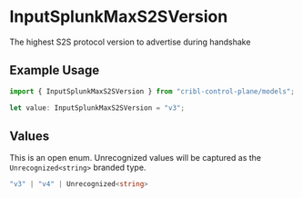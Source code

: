 # InputSplunkMaxS2SVersion

The highest S2S protocol version to advertise during handshake

## Example Usage

```typescript
import { InputSplunkMaxS2SVersion } from "cribl-control-plane/models";

let value: InputSplunkMaxS2SVersion = "v3";
```

## Values

This is an open enum. Unrecognized values will be captured as the `Unrecognized<string>` branded type.

```typescript
"v3" | "v4" | Unrecognized<string>
```